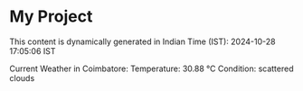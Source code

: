 # My Project

This content is dynamically generated in Indian Time (IST): 2024-10-28 17:05:06 IST


Current Weather in Coimbatore:
Temperature: 30.88 °C
Condition: scattered clouds
